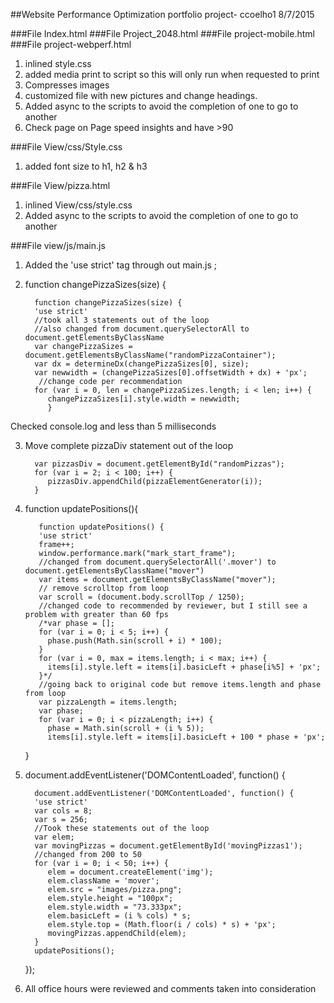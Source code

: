 ##Website Performance Optimization portfolio project- ccoelho1 8/7/2015

###File Index.html
###File Project_2048.html
###File project-mobile.html
###File project-webperf.html

1. inlined style.css
2. added media print to script so this will only run when requested to print
3. Compresses images
4. customized file with new pictures and change headings.
5. Added async to the scripts to avoid the completion of one to go to another
6. Check page on Page speed insights and have >90

###File View/css/Style.css

1. added font size to h1, h2 & h3

###File View/pizza.html

1. inlined View/css/style.css
2. Added async to the scripts to avoid the completion of one to go to another

###File view/js/main.js

1. Added the 'use strict' tag through out main.js ;

2. function changePizzaSizes(size) {

         function changePizzaSizes(size) {
         'use strict'
         //took all 3 statements out of the loop
         //also changed from document.querySelectorAll to document.getElementsByClassName
         var changePizzaSizes = document.getElementsByClassName("randomPizzaContainer");
         var dx = determineDx(changePizzaSizes[0], size);
         var newwidth = (changePizzaSizes[0].offsetWidth + dx) + 'px';
          //change code per recommendation 
         for (var i = 0, len = changePizzaSizes.length; i < len; i++) {
            changePizzaSizes[i].style.width = newwidth;
            }

Checked console.log and less than 5 milliseconds

3. Move complete pizzaDiv statement out of the loop

         var pizzasDiv = document.getElementById("randomPizzas");
         for (var i = 2; i < 100; i++) {
            pizzasDiv.appendChild(pizzaElementGenerator(i));
         }

4. function updatePositions(){

          function updatePositions() { 
          'use strict'
          frame++; 
          window.performance.mark("mark_start_frame");
          //changed from document.querySelectorAll('.mover') to document.getElementsByClassName("mover") 
          var items = document.getElementsByClassName("mover");
          // remove scrolltop from loop 
          var scroll = (document.body.scrollTop / 1250);
          //changed code to recommended by reviewer, but I still see a problem with greater than 60 fps
          /*var phase = []; 
          for (var i = 0; i < 5; i++) {
            phase.push(Math.sin(scroll + i) * 100);
          }
          for (var i = 0, max = items.length; i < max; i++) {
            items[i].style.left = items[i].basicLeft + phase[i%5] + 'px';
          }*/
          //going back to original code but remove items.length and phase from loop
          var pizzaLength = items.length;
          var phase;
          for (var i = 0; i < pizzaLength; i++) {
            phase = Math.sin(scroll + (i % 5));
            items[i].style.left = items[i].basicLeft + 100 * phase + 'px';
    }
5. document.addEventListener('DOMContentLoaded', function() {

         document.addEventListener('DOMContentLoaded', function() {
         'use strict'
         var cols = 8;
         var s = 256;
         //Took these statements out of the loop 
         var elem;
         var movingPizzas = document.getElementById('movingPizzas1');
         //changed from 200 to 50
         for (var i = 0; i < 50; i++) {
            elem = document.createElement('img');
            elem.className = 'mover';
            elem.src = "images/pizza.png";
            elem.style.height = "100px";
            elem.style.width = "73.333px";
            elem.basicLeft = (i % cols) * s;
            elem.style.top = (Math.floor(i / cols) * s) + 'px';
            movingPizzas.appendChild(elem);
         }
         updatePositions();
      });
   
6. All office hours were reviewed and comments taken into consideration
